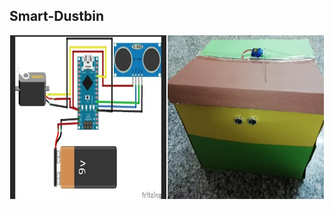 ## Smart-Dustbin
<div style="display: flex; justify-content: space-around">
<img align="left" alt="circuit" src="images/circuit.jpeg" width="250px" />  
<img align="left" alt="dustbin" src="images/image.jpeg" width="250px" />
</div>